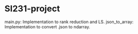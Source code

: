 # SI231-project

main.py: Implementation to rank reduction and LS.
json_to_array: Implementation to convert .json to ndarray.